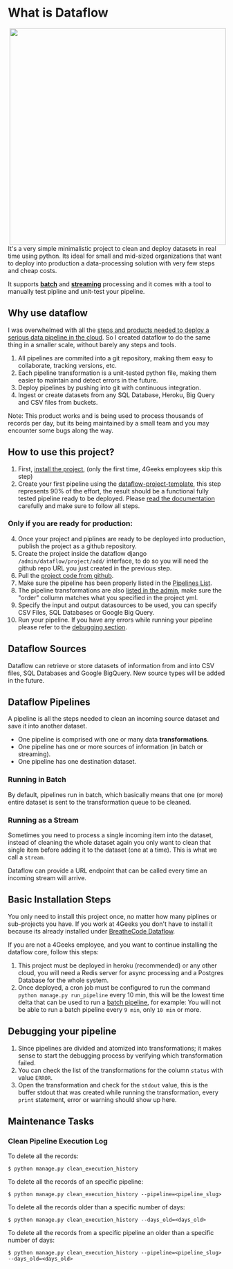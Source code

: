 # What is Dataflow

<img align="right" src="https://user-images.githubusercontent.com/426452/202270773-8569adeb-7909-4498-b9f5-185242e5680c.png" width="500" />

It's a very simple minimalistic project to clean and deploy datasets in real time using python. Its ideal for small and mid-sized organizations that want to deploy into production a data-processing solution with very few steps and cheap costs. 

It supports **[batch](#running-in-batch)** and **[streaming](#running-as-a-stream)** processing and it comes with a tool to manually test pipline and unit-test your pipeline.

## Why use dataflow

I was overwhelmed with all the [steps and products needed to deploy a serious data pipeline in the cloud](https://github.com/breatheco-de/dataflow/blob/main/docs/images/big-data-pipeline.png?raw=true). So I created dataflow to do the same thing in a smaller scale, without barely any steps and tools.

1. All pipelines are commited into a git repository, making them easy to collaborate, tracking versions, etc.
2. Each pipeline transformation is a unit-tested python file, making them easier to maintain and detect errors in the future.
3. Deploy pipelines by pushing into git with continuous integration.
4. Ingest or create datasets from any SQL Database, Heroku, Big Query and CSV files from buckets.

Note: This product works and is being used to process thousands of records per day, but its being maintained by a small team and you may encounter some bugs along the way.

## How to use this project?

1. First, [install the project](#basic-installation-steps), (only the first time, 4Geeks employees skip this step)
2. Create your first pipeline using the [dataflow-project-template](https://github.com/breatheco-de/dataflow-project-template), this step represents 90% of the effort, the result should be a functional fully tested pipeline ready to be deployed. Please [read the documentation](https://github.com/breatheco-de/dataflow-project-template/blob/main/README.md) carefully and make sure to follow all steps.

### Only if you are ready for production:

4. Once your project and piplines are ready to be deployed into production, publish the project as a github repository.
5. Create the project inside the dataflow django `/admin/dataflow/project/add/` interface, to do so you will need the github repo URL you just created in the previous step.
6. Pull the [project code from github](https://github.com/breatheco-de/dataflow/blob/main/docs/images/pull-from-github.png?raw=true).
7. Make sure the pipeline has been properly listed in the [Pipelines List](/admin/dataflow/pipeline/).
8. The pipeline transformations are also [listed in the admin](/admin/dataflow/transformation/), make sure the "order" collumn matches what you specified in the project yml.
9. Specify the input and output datasources to be used, you can specify CSV Files, SQL Databases or Google Big Query.
10. Run your pipeline. If you have any errors while running your pipeline please refer to the [debugging section](#debugging-your-pipeline).

## Dataflow Sources

Dataflow can retrieve or store datasets of information from and into CSV files, SQL Databases and Google BigQuery. New source types will be added in the future.

## Dataflow Pipelines

A pipeline is all the steps needed to clean an incoming source dataset and save it into another dataset.

- One pipeline is comprised with one or many data **transformations**.
- One pipeline has one or more sources of information (in batch or streaming).
- One pipeline has one destination dataset.

### Running in Batch

By default, pipelines run in batch, which basically means that one (or more) entire dataset is sent to the transformation queue to be cleaned.

### Running as a Stream

Sometimes you need to process a single incoming item into the dataset, instead of cleaning the whole dataset again you only want to clean that single item before adding it to the dataset (one at a time). This is what we call a `stream`.

Dataflow can provide a URL endpoint that can be called every time an incoming stream will arrive.

## Basic Installation Steps

You only need to install this project once, no matter how many piplines or sub-projects you have. If you work at 4Geeks you don't have to install it because its already installed under [BreatheCode Dataflow](https://breathecode-dataflow.herokuapp.com/admin/).

If you are not a 4Geeks employee, and you want to continue installing the dataflow core, follow this steps:

1. This project must be deployed in heroku (recommended) or any other cloud, you will need a Redis server for async processing and a Postgres Database for the whole system.
2. Once deployed, a cron job must be configured to run the command `python manage.py run_pipeline` every 10 min, this will be the lowest time delta that can be used to run a [batch pipeline](#Running-in-Batch), for example: You will not be able to run a batch pipeline every `9 min`, only `10 min` or more.

## Debugging your pipeline

1. Since pipelines are divided and atomized into transformations; it makes sense to start the debugging process by verifying which transformation failed.
2. You can check the list of the transformations for the column `status` with value `ERROR`.
3. Open the transformation and check for the `stdout` value, this is the buffer stdout that was created while running the transformation, every `print` statement, error or warning should show up here.

## Maintenance Tasks

### Clean Pipeline Execution Log

To delete all the records: 

```
$ python manage.py clean_execution_history
```

To delete all the records of an specific pipeline:

```
$ python manage.py clean_execution_history --pipeline=<pipeline_slug>
```

To delete all the records older than a specific number of days:
```
$ python manage.py clean_execution_history --days_old=<days_old>
```

To delete all the records from a specific pipeline an older than a specific number of days:

```
$ python manage.py clean_execution_history --pipeline=<pipeline_slug> --days_old=<days_old>
```

